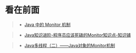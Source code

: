 看在前面
====

> * <a href="https://www.jianshu.com/p/7f8a873d479c">Java 中的 Monitor 机制</a>

> * <a href="https://baijiahao.baidu.com/s?id=1639857097437674576&wfr=spider&for=pc">Java知识进阶-程序员应该死磕的Monitor知识点-知识铺</a>

> * <a href="https://blog.csdn.net/boyeleven/article/details/81390738">Java多线程（二）——Java对象的Monitor机制</a>
